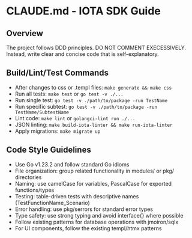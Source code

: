 # CLAUDE.md - IOTA SDK Guide

## Overview
The project follows DDD principles. DO NOT COMMENT EXECESSIVELY. Instead, write clear and concise code that is self-explanatory.

## Build/Lint/Test Commands
- After changes to css or .templ files: `make generate && make css`
- Run all tests: `make test` or `go test -v ./...` 
- Run single test: `go test -v ./path/to/package -run TestName`
- Run specific subtest: `go test -v ./path/to/package -run TestName/SubtestName`
- Lint code: `make lint` or `golangci-lint run ./...`
- JSON linting: `make build-iota-linter && make run-iota-linter`
- Apply migrations: `make migrate up`

## Code Style Guidelines
- Use Go v1.23.2 and follow standard Go idioms
- File organization: group related functionality in modules/ or pkg/ directories
- Naming: use camelCase for variables, PascalCase for exported functions/types
- Testing: table-driven tests with descriptive names (TestFunctionName_Scenario)
- Error handling: use pkg/serrors for standard error types
- Type safety: use strong typing and avoid interface{} where possible
- Follow existing patterns for database operations with jmoiron/sqlx
- For UI components, follow the existing templ/htmx patterns

